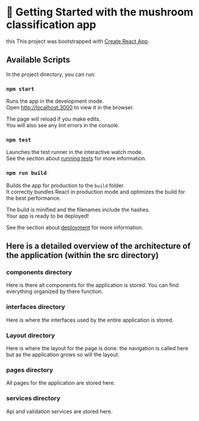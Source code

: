 # 🚀 Getting Started with the mushroom classification app


this 
This project was bootstrapped with [Create React App](https://github.com/facebook/create-react-app).

## Available Scripts

In the project directory, you can run:

### `npm start`

Runs the app in the development mode.\
Open [http://localhost:3000](http://localhost:3000) to view it in the browser.

The page will reload if you make edits.\
You will also see any lint errors in the console.

### `npm test`

Launches the test runner in the interactive watch mode.\
See the section about [running tests](https://facebook.github.io/create-react-app/docs/running-tests) for more information.

### `npm run build`

Builds the app for production to the `build` folder.\
It correctly bundles React in production mode and optimizes the build for the best performance.

The build is minified and the filenames include the hashes.\
Your app is ready to be deployed!

See the section about [deployment](https://facebook.github.io/create-react-app/docs/deployment) for more information.

## Here is a detailed overview of the architecture of the application (within the src directory)

### components directory

Here is there all components for the application is stored. You can find everything organized by there function.

### interfaces directory

Here is where the interfaces used by the entire application is stored.

### Layout directory

Here is where the layout for the page is done. the navigation is called here but as the application grows so will the layout.

### pages directory

All pages for the application are stored here.

### services directory

Api and validation services are stored here.

